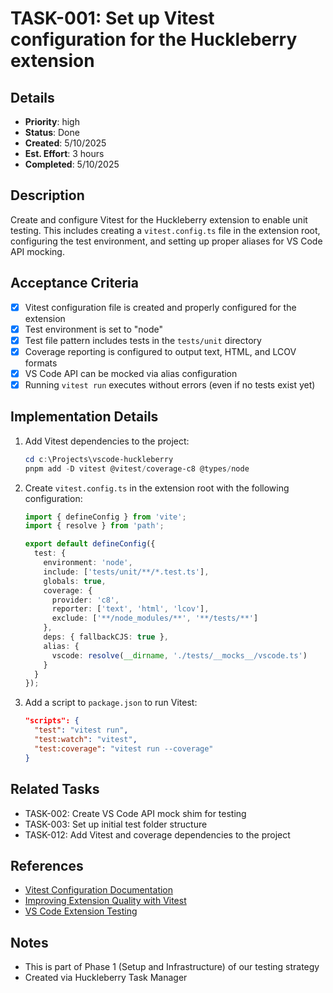 # TASK-001: Set up Vitest configuration for the Huckleberry extension

## Details
- **Priority**: high
- **Status**: Done
- **Created**: 5/10/2025
- **Est. Effort**: 3 hours
- **Completed**: 5/10/2025

## Description
Create and configure Vitest for the Huckleberry extension to enable unit testing. This includes creating a `vitest.config.ts` file in the extension root, configuring the test environment, and setting up proper aliases for VS Code API mocking.

## Acceptance Criteria
- [x] Vitest configuration file is created and properly configured for the extension
- [x] Test environment is set to "node"
- [x] Test file pattern includes tests in the `tests/unit` directory
- [x] Coverage reporting is configured to output text, HTML, and LCOV formats
- [x] VS Code API can be mocked via alias configuration
- [x] Running `vitest run` executes without errors (even if no tests exist yet)

## Implementation Details
1. Add Vitest dependencies to the project:
   ```powershell
   cd c:\Projects\vscode-huckleberry
   pnpm add -D vitest @vitest/coverage-c8 @types/node
   ```

2. Create `vitest.config.ts` in the extension root with the following configuration:
   ```typescript
   import { defineConfig } from 'vite';
   import { resolve } from 'path';

   export default defineConfig({
     test: {
       environment: 'node',
       include: ['tests/unit/**/*.test.ts'],
       globals: true,
       coverage: { 
         provider: 'c8',
         reporter: ['text', 'html', 'lcov'],
         exclude: ['**/node_modules/**', '**/tests/**']
       },
       deps: { fallbackCJS: true },
       alias: {
         vscode: resolve(__dirname, './tests/__mocks__/vscode.ts')
       }
     }
   });
   ```

3. Add a script to `package.json` to run Vitest:
   ```json
   "scripts": {
     "test": "vitest run",
     "test:watch": "vitest",
     "test:coverage": "vitest run --coverage"
   }
   ```

## Related Tasks
- TASK-002: Create VS Code API mock shim for testing
- TASK-003: Set up initial test folder structure
- TASK-012: Add Vitest and coverage dependencies to the project

## References
- [Vitest Configuration Documentation](https://vitest.dev/config/)
- [Improving Extension Quality with Vitest](c:\Projects\vscode-huckleberry\docs\improving-quality.md)
- [VS Code Extension Testing](https://code.visualstudio.com/api/working-with-extensions/testing-extension)

## Notes
- This is part of Phase 1 (Setup and Infrastructure) of our testing strategy
- Created via Huckleberry Task Manager
